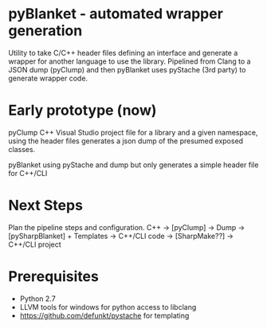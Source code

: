 # pyBlanket - automated wrapper generation
Utility to take C/C++ header files defining an interface and generate a wrapper for another language to use the library. Pipelined from Clang to a JSON dump (pyClump) and then pyBlanket uses pyStache (3rd party) to generate wrapper code.

# Early prototype (now)
pyClump C++ Visual Studio project file for a library and a given namespace, using the header files generates a json dump of the presumed exposed classes.

pyBlanket using pyStache and dump but only generates a simple header file for C++/CLI

# Next Steps
Plan the pipeline steps and configuration.
C++ -> [pyClump] -> Dump -> [pySharpBlanket] + Templates -> C++/CLI code -> [SharpMake??] -> C++/CLI project

# Prerequisites
- Python 2.7
- LLVM tools for windows for python access to libclang
- https://github.com/defunkt/pystache for templating
